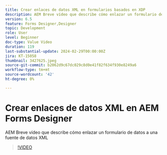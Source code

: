 ```yaml
---
title: Crear enlaces de datos XML en formularios basados en XDP
description: AEM Breve vídeo que describe cómo enlazar un formulario de datos a una fuente de datos XML
version: 6.5
feature: Forms Designer,Designer
topic: Development
role: User
level: Beginner
doc-type: Value Video
duration: 119
last-substantial-update: 2024-02-29T00:00:00Z
jira: KT-15058
thumbnail: 3427625.jpeg
source-git-commit: b2062d9c67dc029c8d0e41f82f634f930e8249a6
workflow-type: tm+mt
source-wordcount: '42'
ht-degree: 0%

---
```



# Crear enlaces de datos XML en AEM Forms Designer

AEM Breve vídeo que describe cómo enlazar un formulario de datos a una fuente de datos XML

>[!VIDEO](https://video.tv.adobe.com/v/3427625/?learn=on)
